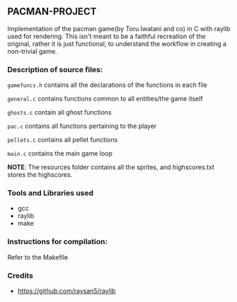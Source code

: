 
## PACMAN-PROJECT

Implementation of the pacman game(by Toru Iwatani and co) in C with raylib used for rendering. This isn't meant to be a faithful recreation of the original, rather it is just functional, to understand the workflow in creating a non-trivial game.

### Description of source files:

`gamefuncs.h` contains all the declarations of the functions in each file 

`general.c` contains functions common to all entities/the game itself

`ghosts.c` contain all ghost functions

`pac.c` contains all functions pertaining to the player

`pellets.c` contains all pellet functions

`main.c` contains the main game loop

**NOTE**: The resources folder contains all the sprites, and highscores.txt stores the highscores.

### Tools and Libraries used

* gcc
* raylib
* make

### Instructions for compilation:

Refer to the Makefile

### Credits

* https://github.com/raysan5/raylib


